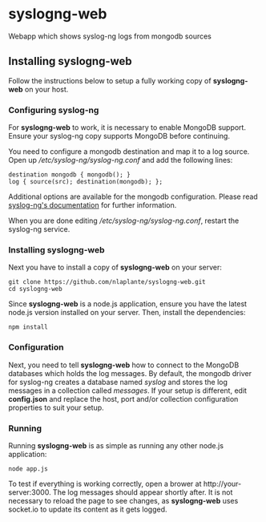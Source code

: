 # syslogng-web

Webapp which shows syslog-ng logs from mongodb sources

## Installing syslogng-web

Follow the instructions below to setup a fully working copy of **syslogng-web** on your host.

### Configuring syslog-ng

For **syslogng-web** to work, it is necessary to enable MongoDB support. Ensure your syslog-ng copy
supports MongoDB before continuing.

You need to configure a mongodb destination and map it to a log source. Open up */etc/syslog-ng/syslog-ng.conf* 
and add the following lines:

```
destination mongodb { mongodb(); }
log { source(src); destination(mongodb); };
```

Additional options are available for the mongodb configuration. Please read 
[syslog-ng's documentation](https://www.balabit.com/sites/default/files/documents/syslog-ng-ose-3.3-guides/en/syslog-ng-ose-v3.3-guide-admin-en/html/configuring_destinations_mongodb.html) 
for further information.

When you are done editing */etc/syslog-ng/syslog-ng.conf*, restart the syslog-ng service.

### Installing syslogng-web

Next you have to install a copy of **syslogng-web** on your server:

```
git clone https://github.com/nlaplante/syslogng-web.git
cd syslogng-web
```

Since **syslogng-web** is a node.js application, ensure you have the latest node.js version installed on your server. Then,
install the dependencies:

```
npm install
```

### Configuration

Next, you need to tell **syslogng-web** how to connect to the MongoDB databases which holds the log messages. 
By default, the mongodb driver for syslog-ng creates a database named *syslog* and stores the log messages
in a collection called *messages*. If your setup is different, edit **config.json** and replace the host, 
port and/or collection configuration properties to suit your setup.

### Running

Running **syslogng-web** is as simple as running any other node.js application:

```
node app.js
```

To test if everything is working correctly, open a brower at http://your-server:3000. The log messages should appear 
shortly after. It is not necessary to reload the page to see changes, as **syslogng-web** uses socket.io to update
its content as it gets logged.
